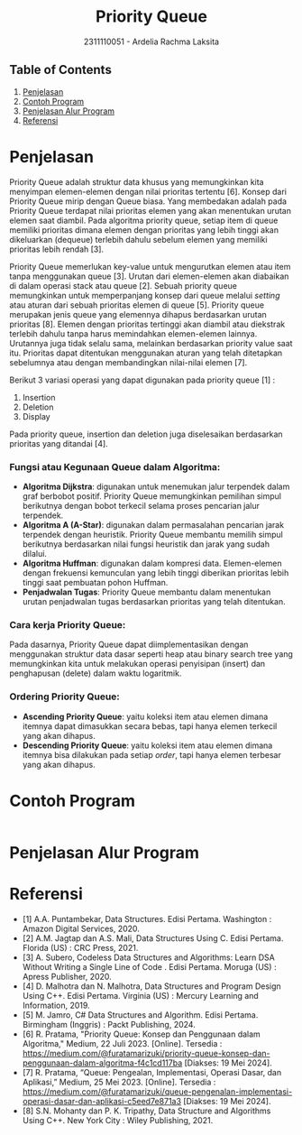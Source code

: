 
# <h1 align="center">Priority Queue</h1>
<p align="center">2311110051 - Ardelia Rachma Laksita</p>

## Table of Contents
1. [Penjelasan](#penjelasan)
2. [Contoh Program](#contoh-program)
3. [Penjelasan Alur Program](#penjelasan-alur-program)
4. [Referensi](#referensi)

# Penjelasan
Priority Queue adalah struktur data khusus yang memungkinkan kita menyimpan elemen-elemen dengan nilai prioritas tertentu [6]. Konsep dari Priority Queue mirip dengan Queue biasa. Yang membedakan adalah pada Priority Queue terdapat nilai prioritas elemen yang akan menentukan urutan elemen saat diambil. Pada algoritma priority queue, setiap item di queue memiliki prioritas dimana elemen dengan prioritas yang lebih tinggi akan dikeluarkan (dequeue) terlebih dahulu sebelum elemen yang memiliki prioritas lebih rendah [3]. 

Priority Queue memerlukan key-value untuk mengurutkan elemen atau item tanpa menggunakan queue [3]. Urutan dari elemen-elemen akan diabaikan di dalam operasi stack atau queue [2]. Sebuah priority queue memungkinkan untuk memperpanjang konsep dari queue melalui _setting_ atau aturan dari sebuah prioritas elemen di queue [5]. Priority queue merupakan jenis queue yang elemennya dihapus berdasarkan urutan prioritas [8]. Elemen dengan prioritas tertinggi akan diambil atau diekstrak terlebih dahulu tanpa harus memindahkan elemen-elemen lainnya. Urutannya juga tidak selalu sama, melainkan berdasarkan priority value saat itu. Prioritas dapat ditentukan menggunakan aturan yang telah ditetapkan sebelumnya atau dengan membandingkan nilai-nilai elemen [7].

Berikut 3 variasi operasi yang dapat digunakan pada priority queue [1] :
1. Insertion
2. Deletion
3. Display

Pada priority queue, insertion dan deletion juga diselesaikan berdasarkan prioritas yang ditandai [4].

### Fungsi atau Kegunaan Queue dalam Algoritma:
- **Algoritma Dijkstra**: digunakan untuk menemukan jalur terpendek dalam graf berbobot positif. Priority Queue memungkinkan pemilihan simpul berikutnya dengan bobot terkecil selama proses pencarian jalur terpendek.
- **Algoritma A (A-Star)**: digunakan dalam permasalahan pencarian jarak terpendek dengan heuristik. Priority Queue membantu memilih simpul berikutnya berdasarkan nilai fungsi heuristik dan jarak yang sudah dilalui.
- **Algoritma Huffman**: digunakan dalam kompresi data. Elemen-elemen dengan frekuensi kemunculan yang lebih tinggi diberikan prioritas lebih tinggi saat pembuatan pohon Huffman.
- **Penjadwalan Tugas**: Priority Queue membantu dalam menentukan urutan penjadwalan tugas berdasarkan prioritas yang telah ditentukan.

### Cara kerja Priority Queue:
Pada dasarnya, Priority Queue dapat diimplementasikan dengan menggunakan struktur data dasar seperti heap atau binary search tree yang memungkinkan kita untuk melakukan operasi penyisipan (insert) dan penghapusan (delete) dalam waktu logaritmik. 

### Ordering Priority Queue:
- **Ascending Priority Queue**: yaitu koleksi item atau elemen dimana itemnya dapat dimasukkan secara bebas, tapi hanya elemen terkecil yang akan dihapus.
- **Descending Priority Queue**: yaitu koleksi item atau elemen dimana itemnya bisa dilakukan pada setiap _order_, tapi hanya elemen terbesar yang akan dihapus.


# Contoh Program
```C++

```

# Penjelasan Alur Program


# Referensi
- [1] A.A. Puntambekar, Data Structures. Edisi Pertama. Washington : Amazon Digital Services, 2020.
- [2] A.M. Jagtap dan A.S. Mali, Data Structures Using C. Edisi Pertama. Florida (US) : CRC Press, 2021.
- [3] A. Subero, Codeless Data Structures and Algorithms: Learn DSA Without Writing a Single Line of Code . Edisi Pertama. Moruga (US) : Apress Publisher, 2020.
- [4] D. Malhotra dan N. Malhotra, Data Structures and Program Design Using C++. Edisi Pertama. Virginia (US) : Mercury Learning and Information, 2019.
- [5] M. Jamro, C# Data Structures and Algorithm. Edisi Pertama. Birmingham (Inggris) : Packt Publishing, 2024.
- [6] R. Pratama, "Priority Queue: Konsep dan Penggunaan dalam Algoritma," Medium, 22 Juli 2023. [Online]. Tersedia : 
https://medium.com/@furatamarizuki/priority-queue-konsep-dan-penggunaan-dalam-algoritma-f4c1cd117ba [Diakses: 19 Mei 2024].
- [7] R. Pratama, “Queue: Pengealan, Implementasi, Operasi Dasar, dan Aplikasi,” Medium, 25 Mei 2023. [Online]. Tersedia : https://medium.com/@furatamarizuki/queue-pengenalan-implementasi-operasi-dasar-dan-aplikasi-c5eed7e871a3 [Diakses: 19 Mei 2024].
- [8] S.N. Mohanty dan P. K. Tripathy, Data Structure and Algorithms Using C++. New York City : Wiley Publishing, 2021.
